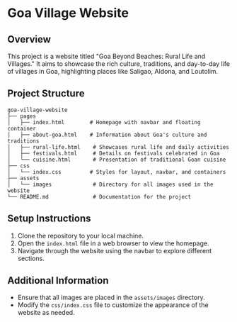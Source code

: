 # Goa Village Website

## Overview
This project is a website titled "Goa Beyond Beaches: Rural Life and Villages." It aims to showcase the rich culture, traditions, and day-to-day life of villages in Goa, highlighting places like Saligao, Aldona, and Loutolim.

## Project Structure
```
goa-village-website
├── pages
│   ├── index.html        # Homepage with navbar and floating container
│   ├── about-goa.html    # Information about Goa's culture and traditions
│   ├── rural-life.html    # Showcases rural life and daily activities
│   ├── festivals.html     # Details on festivals celebrated in Goa
│   └── cuisine.html       # Presentation of traditional Goan cuisine
├── css
│   └── index.css         # Styles for layout, navbar, and containers
├── assets
│   └── images             # Directory for all images used in the website
└── README.md              # Documentation for the project
```

## Setup Instructions
1. Clone the repository to your local machine.
2. Open the `index.html` file in a web browser to view the homepage.
3. Navigate through the website using the navbar to explore different sections.

## Additional Information
- Ensure that all images are placed in the `assets/images` directory.
- Modify the `css/index.css` file to customize the appearance of the website as needed.
